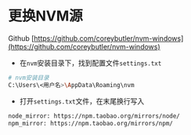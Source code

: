# 更换NVM源
Github [https://github.com/coreybutler/nvm-windows](https://github.com/coreybutler/nvm-windows)

- 在`nvm`安装目录下，找到配置文件`settings.txt`

```sh
# nvm安装目录
C:\Users\<用户名>\AppData\Roaming\nvm
```

- 打开`settings.txt`文件，在末尾换行写入

```sh
node_mirror: https://npm.taobao.org/mirrors/node/
npm_mirror: https://npm.taobao.org/mirrors/npm/
```